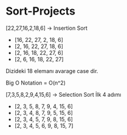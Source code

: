 # Sort-Projects

[22,27,16,2,18,6] -> Insertion Sort

- [16, 22, 27, 2, 18, 6]
- [2, 16, 22, 27, 18, 6]
- [2, 16, 18, 22, 27, 6]
- [2, 6, 16, 18, 22, 27]

Dizideki 18 elemanı avarage case dir.

Big O Notation = O(n^2)

[7,3,5,8,2,9,4,15,6] -> Selection Sort İlk 4 adımı

- [2, 3, 5, 8, 7, 9, 4, 15, 6]
- [2, 3, 4, 8, 7, 9, 5, 15, 6]
- [2, 3, 4, 5, 7, 9, 8, 15, 6]
- [2, 3, 4, 5, 6, 9, 8, 15, 7]
